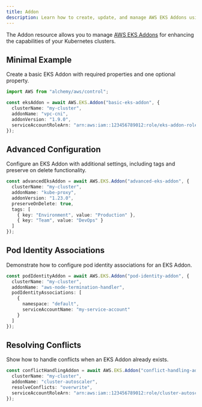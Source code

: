```yaml
---
title: Addon
description: Learn how to create, update, and manage AWS EKS Addons using Alchemy Cloud Control.
---
```


The Addon resource allows you to manage [AWS EKS Addons](https://docs.aws.amazon.com/eks/latest/userguide/) for enhancing the capabilities of your Kubernetes clusters.

## Minimal Example

Create a basic EKS Addon with required properties and one optional property.

```ts
import AWS from "alchemy/aws/control";

const eksAddon = await AWS.EKS.Addon("basic-eks-addon", {
  clusterName: "my-cluster",
  addonName: "vpc-cni",
  addonVersion: "1.9.0",
  serviceAccountRoleArn: "arn:aws:iam::123456789012:role/eks-addon-role"
});
```

## Advanced Configuration

Configure an EKS Addon with additional settings, including tags and preserve on delete functionality.

```ts
const advancedEksAddon = await AWS.EKS.Addon("advanced-eks-addon", {
  clusterName: "my-cluster",
  addonName: "kube-proxy",
  addonVersion: "1.23.0",
  preserveOnDelete: true,
  tags: [
    { key: "Environment", value: "Production" },
    { key: "Team", value: "DevOps" }
  ]
});
```

## Pod Identity Associations

Demonstrate how to configure pod identity associations for an EKS Addon.

```ts
const podIdentityAddon = await AWS.EKS.Addon("pod-identity-addon", {
  clusterName: "my-cluster",
  addonName: "aws-node-termination-handler",
  podIdentityAssociations: [
    {
      namespace: "default",
      serviceAccountName: "my-service-account"
    }
  ]
});
```

## Resolving Conflicts

Show how to handle conflicts when an EKS Addon already exists.

```ts
const conflictHandlingAddon = await AWS.EKS.Addon("conflict-handling-addon", {
  clusterName: "my-cluster",
  addonName: "cluster-autoscaler",
  resolveConflicts: "overwrite",
  serviceAccountRoleArn: "arn:aws:iam::123456789012:role/cluster-autoscaler-role"
});
```